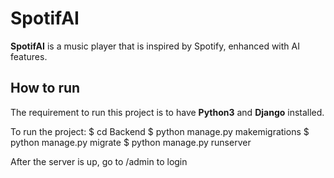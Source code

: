 # SpotifAI

**SpotifAI** is a music player that is inspired by Spotify, enhanced with AI features.

## How to run
The requirement to run this project is to have **Python3** and **Django** installed.

To run the project:
$ cd Backend
$ python manage.py makemigrations
$ python manage.py migrate
$ python manage.py runserver

After the server is up, go to /admin to login